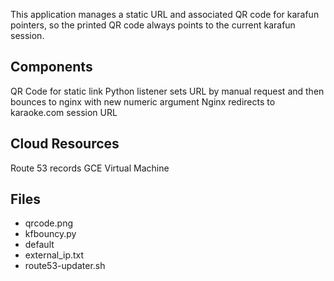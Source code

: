 This application manages a static URL and associated QR code for karafun pointers, so the printed QR code always points to the current karafun session. 

## Components
QR Code for static link
Python listener sets URL by manual request and then bounces to nginx with new numeric argument
Nginx redirects to karaoke.com session URL

## Cloud Resources
Route 53 records
GCE Virtual Machine

## Files
* qrcode.png
* kfbouncy.py
* default
* external_ip.txt
* route53-updater.sh
